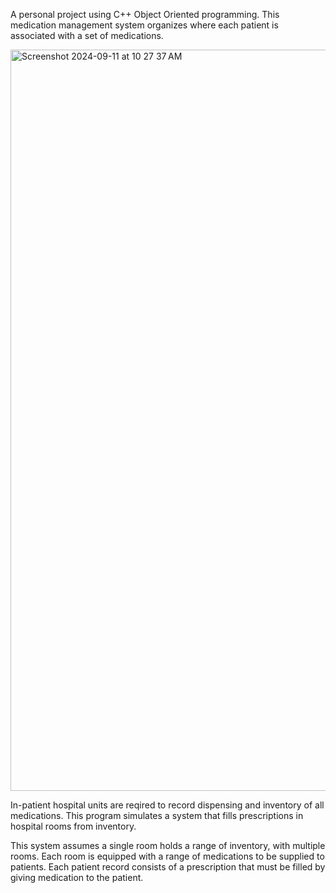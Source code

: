 A personal project using C++ Object Oriented programming. This medication management system organizes where each patient is associated with a set of medications.

<img width="1186" alt="Screenshot 2024-09-11 at 10 27 37 AM" src="https://github.com/user-attachments/assets/c16b4b3f-49b2-446e-80f8-c222cd49e1b8">

In-patient hospital units are reqired to record dispensing and inventory of all medications. This program simulates a system that fills prescriptions in hospital rooms from inventory.

This system assumes a single room holds a range of inventory, with  multiple rooms. Each room is equipped with a range of medications to be supplied to patients.  Each patient record consists 
of a prescription that must be filled by giving medication to the patient. 

